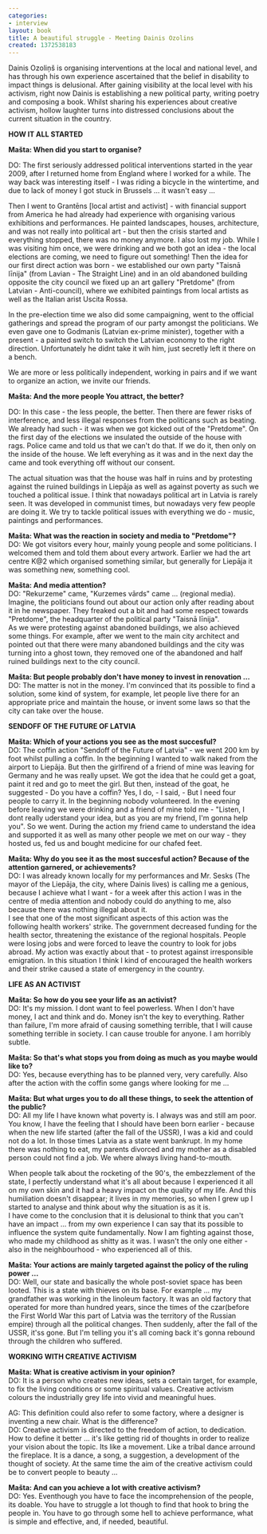 ```yaml
---
categories:
- interview
layout: book
title: A beautiful struggle - Meeting Dainis Ozolins
created: 1372538183
---
```


Dainis Ozoliņš is organising interventions at the local and national level, and has through his own experience ascertained that the belief in disability to impact things is delusional. After gaining visibility at the local level with his activism, right now Dainis is establishing a new political party, writing poetry and composing a book. Whilst sharing his experiences about creative activism, hollow laughter turns into distressed conclusions about the current situation in the country.
<!--more-->
<strong>HOW IT ALL STARTED</strong></p>
<p><strong><strong>Mašta</strong>: When did you start to organise?</strong></p>
<p>DO: The first seriously addressed political interventions started in the year 2009, after I returned home from England where I worked for a while. The way back was interesting itself - I was riding a bicycle in the wintertime, and due to lack of money I got stuck in Brussels ... it wasn't easy ...</p>
<p>Then I went to Grantēns [local artist and activist] - with financial support from America he had already had experience with organising various exhibitions and performances. He painted landscapes, houses, architecture, and was not really into political art - but then the crisis started and everything stopped, there was no money anymore. I also lost my job. While I was visiting him once, we were drinking and we both got an idea - the local elections are coming, we need to figure out something! Then the idea for our first direct action was born - we established our own party "Taisnā līnija" (from Lavian - The Straight Line) and in an old abandoned building opposite the city council we fixed up an art gallery "Pretdome" (from Latvian - Anti-council), where we exhibited paintings from local artists as well as the Italian arist Uscita Rossa.</p>
<p>In the pre-election time we also did some campaigning, went to the official gatherings and spread the program of our party amongst the politicians. We even gave one to Godmanis (Latvian ex-prime minister), together with a present - a painted switch to switch the Latvian economy to the right direction. Unfortunately he didnt take it wih him, just secretly left it there on a bench.</p>
<p>We are more or less politically independent, working in pairs and if we want to organize an action, we invite our friends.</p>
<p><strong><strong>Mašta:</strong> And the more people You attract, the better?</strong></p>
<p>DO: In this case - the less people, the better. Then there are fewer risks of interference, and less illegal responses from the politicans such as beating. We already had such - it was when we got kicked out of the "Pretdome". On the first day of the elections we insulated the outside of the house with rags. Police came and told us that we can't do that. If we do it, then only on the inside of the house. We left everyhing as it was and in the next day the came and took everything off without our consent.</p>
<p>The actual situation was that the house was half in ruins and by protesting against the ruined buildings in Liepāja as well as against poverty as such we touched a political issue. I think that nowadays political art in Latvia is rarely seen. It was developed in communist times, but nowadays very few people are doing it. We try to tackle political issues with everything we do - music, paintings and performances.</p>
<p><strong><strong>Mašta</strong>: What was the reaction in society and media to "Pretdome"?</strong><br>
	DO: We got visitors every hour, mainly young people and some politicians. I welcomed them and told them about every artwork. Earlier we had the art centre K@2 which organised something similar, but generally for Liepāja it was something new, something cool.</p>
<p><strong><strong>Mašta</strong>: And media attention?</strong><br>
	DO: "Rekurzeme" came, "Kurzemes vārds" came ... (regional media). Imagine, the politicians found out about our action only after reading about it in he newspaper. They freaked out a bit and had some respect towards "Pretdome", the headquarter of the political party "Taisnā līnija".<br>
	As we were protesting against abandoned buildings, we also achieved some things. For example, after we went to the main city architect and pointed out that there were many abandoned buildings and the city was turning into a ghost town, they removed one of the abandoned and half ruined buildings next to the city council.</p>
<p><strong><strong>Mašta</strong>: But people probably don't have money to invest in renovation ...</strong><br>
	DO: The matter is not in the money. I'm convinced that its possible to find a solution, some kind of system, for example, let people live there for an appropriate price and maintain the house, or invent some laws so that the city can take over the house.</p>
<p><strong>SENDOFF OF THE FUTURE OF LATVIA</strong></p>
<p><strong><strong>Mašta</strong>: Which of your actions you see as the most succesful?</strong><br>
	DO: The coffin action "Sendoff of the Future of Latvia" - we went 200 km by foot whilst pulling a coffin. In the beginning I wanted to walk naked from the airport to Liepāja. But then the girlfirend of a friend of mine was leaving for Germany and he was really upset. We got the idea that he could get a goat, paint it red and go to meet the girl. But then, instead of the goat, he suggested - Do you have a coffin? Yes, I do, - I said, - But I need four people to carry it. In the beginning nobody volunteered. In the evening before leaving we were drinking and a friend of mine told me - "Listen, I dont really uderstand your idea, but as you are my friend, I'm gonna help you". So we went. During the action my friend came to understand the idea and supported it as well as many other people we met on our way - they hosted us, fed us and bought medicine for our chafed feet.</p>
<p><strong><strong>Mašta</strong>: Why do you see it as the most succesful action? Because of the attention garnered, or achievements?</strong><br>
	DO: I was already known locally for my performances and Mr. Sesks (The mayor of the Liepāja, the city, where Dainis lives) is calling me a genious, because I achieve what I want - for a week after this action I was in the centre of media attention and nobody could do anything to me, also because there was nothing illegal about it.<br>
	I see that one of the most significant aspects of this action was the following health workers' strike. The government decreased funding for the health sector, threatening the existance of the regional hospitals. People were losing jobs and were forced to leave the country to look for jobs abroad. My action was exactly about that - to protest against irresponsible emigration. In this situation I think I kind of encouraged the health workers and their strike caused a state of emergency in the country.</p>
<p><strong>LIFE AS AN ACTIVIST</strong></p>
<p><strong><strong>Mašta</strong>: So how do you see your life as an activist?</strong><br>
	DO: It's my mission. I dont want to feel powerless. When I don't have money, I act and think and do. Money isn't the key to everything. Rather than failure, I'm more afraid of causing something terrible, that I will cause something terrible in society. I can cause trouble for anyone. I am horribly subtle.</p>
<p><strong><strong>Mašta</strong>: So that's what stops you from doing as much as you maybe would like to?</strong><br>
	DO: Yes, because everything has to be planned very, very carefully. Also after the action with the coffin some gangs where looking for me ...</p>
<p><strong><strong>Mašta</strong>: But what urges you to do all these things, to seek the attention of the public?</strong><br>
	DO: All my life I have known what poverty is. I always was and still am poor. You know, I have the feeling that I should have been born earlier - because when the new life started (after the fall of the USSR), I was a kid and could not do a lot. In those times Latvia as a state went bankrupt. In my home there was nothing to eat, my parents divorced and my mother as a disabled person could not find a job. We where always living hand-to-mouth.</p>
<p>When people talk about the rocketing of the 90's, the embezzlement of the state, I perfectly understand what it's all about because I experienced it all on my own skin and it had a heavy impact on the quality of my life. And this humiliation doesn't disappear; it lives in my memories, so when I grew up I started to analyse and think about why the situation is as it is.<br>
	I have come to the conclusion that it is delusional to think that you can't have an impact ... from my own experience I can say that its possible to influence the system quite fundamentally. Now I am fighting against those, who made my childhood as shitty as it was. I wasn't the only one either - also in the neighbourhood - who experienced all of this.</p>
<p><strong><strong>Mašta</strong>: Your actions are mainly targeted against the policy of the ruling power ...</strong><br>
	DO: Well, our state and basically the whole post-soviet space has been looted. This is a state with thieves on its base. For example ... my grandfather was working in the linoleum factory. It was an old factory that operated for more than hundred years, since the times of the czar(before the First World War this part of Latvia was the territory of the Russian empire) through all the political changes. Then suddenly, after the fall of the USSR, it'ss gone. But I'm telling you it's all coming back it's gonna rebound through the children who suffered.</p>
<p><strong>WORKING WITH CREATIVE ACTIVISM</strong></p>
<p><strong><strong>Mašta</strong>: What is creative activism in your opinion?</strong><br>
	DO: It is a person who creates new ideas, sets a certain target, for example, to fix the living conditions or some spiritual values. Creative activism colours the industrially grey life into vivid and meaningful hues.</p>
<p>AG: This definition could also refer to some factory, where a designer is inventing a new chair. What is the difference?<br>
	DO: Creative activism is directed to the freedom of action, to dedication. How to define it better ... it's like getting rid of thoughts in order to realize your vision about the topic. Its like a movement. Like a tribal dance arround the fireplace. It is a dance, a song, a suggestion, a development of the thought of society. At the same time the aim of the creative activism could be to convert people to beauty ...</p>
<p><strong><strong>Mašta</strong>: And can you achieve a lot with creative activism?</strong><br>
	DO: Yes. Eventhough you have to face the incomprehension of the people, its doable. You have to struggle a lot though to find that hook to bring the people in. You have to go through some hell to achieve performance, what is simple and effective, and, if needed, beautiful.</p>
